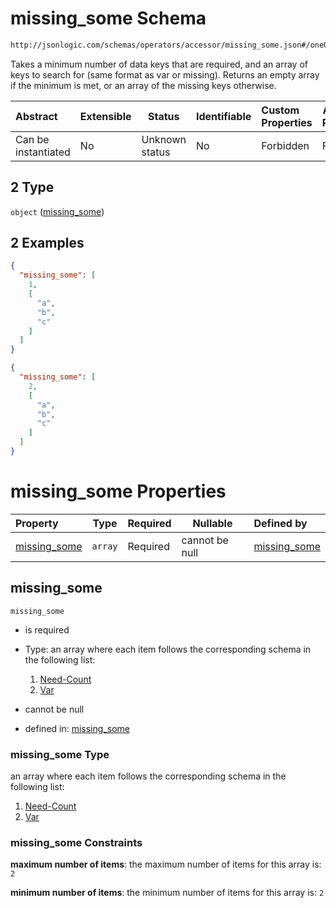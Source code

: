 # missing_some Schema

```txt
http://jsonlogic.com/schemas/operators/accessor/missing_some.json#/oneOf/2
```

Takes a minimum number of data keys that are required, and an array of keys to search for (same format as var or missing). Returns an empty array if the minimum is met, or an array of the missing keys otherwise.


| Abstract            | Extensible | Status         | Identifiable | Custom Properties | Additional Properties | Access Restrictions | Defined In                                                               |
| :------------------ | ---------- | -------------- | ------------ | :---------------- | --------------------- | ------------------- | ------------------------------------------------------------------------ |
| Can be instantiated | No         | Unknown status | No           | Forbidden         | Forbidden             | none                | [all-operators.json\*](common/all-operators.json "open original schema") |

## 2 Type

`object` ([missing_some](all-operators-oneof-missing_some.md))

## 2 Examples

```json
{
  "missing_some": [
    1,
    [
      "a",
      "b",
      "c"
    ]
  ]
}
```

```json
{
  "missing_some": [
    2,
    [
      "a",
      "b",
      "c"
    ]
  ]
}
```

# missing_some Properties

| Property                      | Type    | Required | Nullable       | Defined by                                                                                                                                                |
| :---------------------------- | ------- | -------- | -------------- | :-------------------------------------------------------------------------------------------------------------------------------------------------------- |
| [missing_some](#missing_some) | `array` | Required | cannot be null | [missing_some](missing_some-properties-missing_some.md "http&#x3A;//jsonlogic.com/schemas/operators/accessor/missing_some.json#/properties/missing_some") |

## missing_some




`missing_some`

-   is required
-   Type: an array where each item follows the corresponding schema in the following list:

    1.  [Need-Count](missing_some-properties-missing_some-items-need-count.md "check type definition")
    2.  [Var](variable-properties-var.md "check type definition")
-   cannot be null
-   defined in: [missing_some](missing_some-properties-missing_some.md "http&#x3A;//jsonlogic.com/schemas/operators/accessor/missing_some.json#/properties/missing_some")

### missing_some Type

an array where each item follows the corresponding schema in the following list:

1.  [Need-Count](missing_some-properties-missing_some-items-need-count.md "check type definition")
2.  [Var](variable-properties-var.md "check type definition")

### missing_some Constraints

**maximum number of items**: the maximum number of items for this array is: `2`

**minimum number of items**: the minimum number of items for this array is: `2`
